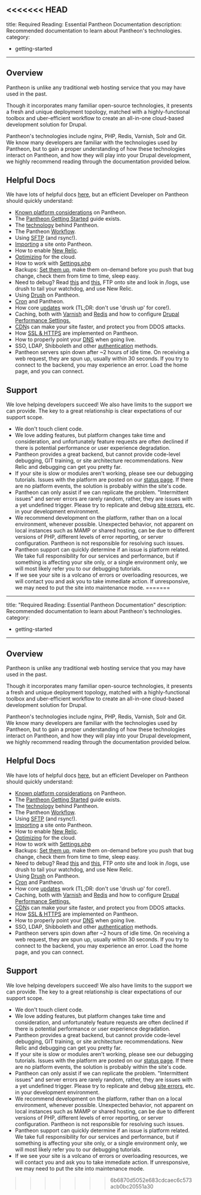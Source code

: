 <<<<<<< HEAD
---
title: Required Reading: Essential Pantheon Documentation
description: Recommended documentation to learn about Pantheon's technologies.
category:
  - getting-started
---

## Overview

Pantheon is unlike any traditional web hosting service that you may have used in the past.

Though it incorporates many familiar open-source technologies, it presents a fresh and unique deployment topology, matched with a highly-functional toolbox and uber-efficient workflow to create an all-in-one cloud-based development solution for Drupal.  


Pantheon's technologies include nginx, PHP, Redis, Varnish, Solr and Git. We know many developers are familiar with the technologies used by Pantheon, but to gain a proper understanding of how these technologies interact on Pantheon, and how they will play into your Drupal development, we highly recommend reading through the documentation provided below.

## Helpful Docs

We have lots of helpful docs [here](http://helpdesk.getpantheon.com/), but an efficient Developer on Pantheon should quickly understand:

- [Known platform considerations](/articles/drupal/known-limitations/) on Pantheon.
- The [Pantheon Getting Started](/articles/pantheon-101-getting-started#pantheon-101-getting-started) guide exists.
- The [technology](/articles/architecture/all-about-application-containers/) behind Pantheon.
- The Pantheon [Workflow](/articles/sites/code/using-the-pantheon-workflow/).
- Using [SFTP](/articles/local/rsync-and-sftp#rsync-and-sftp) (and rsync!).
- [Importing](/articles/drupal/importing-an-existing-drupal-site-to-pantheon/) a site onto Pantheon.
- How to enable [New Relic](/articles/sites/newrelic/new-relic-performance-analysis).
- [Optimizing](/articles/sites/optimizing) for the cloud.
- How to work with [Settings.php](/articles/drupal/configuring-settings-php#working-with-settings-php)
- Backups: [Set them up](/articles/sites/backups/backup-creation#creating-a-backup), make them on-demand before you push that bug change, check them from time to time, sleep easy.
- Need to debug? Read [this](/articles/errors/php-errors-and-exceptions/) and [this](/articles/sites/errors-and-server-responses/), FTP onto site and look in /logs, use drush to tail your watchdog, and use New Relic.
- Using [Drush](/articles/local/drush-command-line-utility#using-drush-on-pantheon) on Pantheon.
- [Cron](/articles/sites/code/cron/) and Pantheon.
- How core [updates](/articles/drupal/drupal-core-updates) work (TL;DR: don't use 'drush up' for core!).
- Caching, both with [Varnish](/articles/architecture/edge/varnish-caching-for-high-performance) and [Redis](/articles/sites/redis-as-a-caching-backend#understanding-redis-cache
) and how to configure [Drupal Performance Settings.](/articles/drupal/drupal-s-performance-and-caching-settings)
- [CDN](/articles/drupal/content-delivery-network-cdn-for-file-distribution/)s can make your site faster, and protect you from DDOS attacks.
- How [SSL & HTTPS](/articles/sites/domains/adding-a-ssl-certificate-for-secure-https-communication#getting-an-ssl-cert) are implemented on Pantheon.
- How to properly point your [DNS](/articles/going-live/) when going live.
- SSO, LDAP, Shibboleth and other [authentication](/articles/sites/code/sso-and-identity-federation/) methods.
- Pantheon servers spin down after ~2 hours of idle time. On receiving a web request, they are spun up, usually within 30 seconds. If you try to connect to the backend, you may experience an error. Load the home page, and you can connect.

## Support

We love helping developers succeed! We also have limits to the support we can provide. The key to a great relationship is clear expectations of our support scope.  

- We don't touch client code.
- We love adding features, but platform changes take time and consideration, and unfortunately feature requests are often declined if there is potential performance or user experience degradation.
- Pantheon provides a great backend, but cannot provide code-level debugging, GIT training, or site architecture recommendations. New Relic and debugging can get you pretty far.
- If your site is slow or modules aren't working, please see our debugging tutorials. Issues with the platform are posted on our [status page](http://status.getpantheon.com). If there are no platform events, the solution is probably within the site's code.
- Pantheon can only assist if we can replicate the problem. "Intermittent issues" and server errors are rarely random, rather, they are issues with a yet undefined trigger. Please try to replicate and debug [site errors](/articles/sites/errors-and-server-responses/), etc. in your development environment.
- We recommend development on the platform, rather than on a local environment, whenever possible. Unexpected behavior, not apparent on local instances such as MAMP or shared hosting, can be due to different versions of PHP, different levels of error reporting, or server configuration. Pantheon is not responsible for resolving such issues.
- Pantheon support can quickly determine if an issue is platform related. We take full responsibility for our services and performance, but if something is affecting your site only, or a single environment only, we will most likely refer you to our debugging tutorials.
- If we see your site is a volcano of errors or overloading resources, we will contact you and ask you to take immediate action. If unresponsive, we may need to put the site into maintenance mode.
=======
---
title: "Required Reading: Essential Pantheon Documentation"
description: Recommended documentation to learn about Pantheon's technologies.
category:
  - getting-started
---

## Overview

Pantheon is unlike any traditional web hosting service that you may have used in the past.

Though it incorporates many familiar open-source technologies, it presents a fresh and unique deployment topology, matched with a highly-functional toolbox and uber-efficient workflow to create an all-in-one cloud-based development solution for Drupal.  



Pantheon's technologies include nginx, PHP, Redis, Varnish, Solr and Git. We know many developers are familiar with the technologies used by Pantheon, but to gain a proper understanding of how these technologies interact on Pantheon, and how they will play into your Drupal development, we highly recommend reading through the documentation provided below.

## Helpful Docs

We have lots of helpful docs [here](http://helpdesk.getpantheon.com/), but an efficient Developer on Pantheon should quickly understand:

- [Known platform considerations](/articles/drupal/known-limitations/) on Pantheon.
- The [Pantheon Getting Started](/articles/pantheon-101-getting-started#pantheon-101-getting-started) guide exists.
- The [technology](/articles/architecture/all-about-application-containers/) behind Pantheon.
- The Pantheon [Workflow](/articles/sites/code/using-the-pantheon-workflow/).
- Using [SFTP](/articles/local/rsync-and-sftp#rsync-and-sftp) (and rsync!).
- [Importing](/articles/drupal/importing-an-existing-drupal-site-to-pantheon/) a site onto Pantheon.
- How to enable [New Relic](/articles/sites/newrelic/new-relic-performance-analysis).
- [Optimizing](/articles/optimizing) for the cloud.
- How to work with [Settings.php](/articles/drupal/configuring-settings-php#working-with-settings-php)
- Backups: [Set them up](/articles/sites/backups/backup-creation#creating-a-backup), make them on-demand before you push that bug change, check them from time to time, sleep easy.
- Need to debug? Read [this](/articles/errors/php-errors-and-exceptions/) and [this](/articles/sites/errors-and-server-responses/), FTP onto site and look in /logs, use drush to tail your watchdog, and use New Relic.
- Using [Drush](/articles/local/drush-command-line-utility#using-drush-on-pantheon) on Pantheon.
- [Cron](/articles/sites/code/cron/) and Pantheon.
- How core [updates](/articles/drupal/drupal-core-updates) work (TL;DR: don't use 'drush up' for core!).
- Caching, both with [Varnish](/articles/architecture/edge/varnish) and [Redis](/articles/sites/redis-as-a-caching-backend#understanding-redis-cache
) and how to configure [Drupal Performance Settings.](/articles/drupal/drupal-s-performance-and-caching-settings)
- [CDN](/articles/drupal/content-delivery-network-cdn-for-file-distribution/)s can make your site faster, and protect you from DDOS attacks.
- How [SSL & HTTPS](/articles/sites/domains/adding-a-ssl-certificate-for-secure-https-communication#getting-an-ssl-cert) are implemented on Pantheon.
- How to properly point your [DNS](/articles/going-live/) when going live.
- SSO, LDAP, Shibboleth and other [authentication](/articles/sites/code/sso-and-identity-federation/) methods.
- Pantheon servers spin down after ~2 hours of idle time. On receiving a web request, they are spun up, usually within 30 seconds. If you try to connect to the backend, you may experience an error. Load the home page, and you can connect.

## Support

We love helping developers succeed! We also have limits to the support we can provide. The key to a great relationship is clear expectations of our support scope.  

- We don't touch client code.
- We love adding features, but platform changes take time and consideration, and unfortunately feature requests are often declined if there is potential performance or user experience degradation.
- Pantheon provides a great backend, but cannot provide code-level debugging, GIT training, or site architecture recommendations. New Relic and debugging can get you pretty far.
- If your site is slow or modules aren't working, please see our debugging tutorials. Issues with the platform are posted on our [status page](http://status.getpantheon.com). If there are no platform events, the solution is probably within the site's code.
- Pantheon can only assist if we can replicate the problem. "Intermittent issues" and server errors are rarely random, rather, they are issues with a yet undefined trigger. Please try to replicate and debug [site errors](/articles/sites/errors-and-server-responses/), etc. in your development environment.
- We recommend development on the platform, rather than on a local environment, whenever possible. Unexpected behavior, not apparent on local instances such as MAMP or shared hosting, can be due to different versions of PHP, different levels of error reporting, or server configuration. Pantheon is not responsible for resolving such issues.
- Pantheon support can quickly determine if an issue is platform related. We take full responsibility for our services and performance, but if something is affecting your site only, or a single environment only, we will most likely refer you to our debugging tutorials.
- If we see your site is a volcano of errors or overloading resources, we will contact you and ask you to take immediate action. If unresponsive, we may need to put the site into maintenance mode.
>>>>>>> 6b6870d5052e683cdcaec6c573acb0bc20551a30
